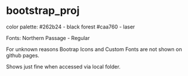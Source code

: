 # bootstrap_proj

color palette: 
    #262b24 - black forest
    #caa760 - laser


Fonts: 
    Northern Passage - Regular

For unknown reasons Bootrap Icons and Custom Fonts
are not shown on github pages.

Shows just fine when accessed via local folder.